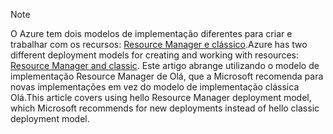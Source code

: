 > [!NOTE]
> <span data-ttu-id="88dd6-101">O Azure tem dois modelos de implementação diferentes para criar e trabalhar com os recursos: [Resource Manager e clássico](../articles/azure-resource-manager/resource-manager-deployment-model.md).</span><span class="sxs-lookup"><span data-stu-id="88dd6-101">Azure has two different deployment models for creating and working with resources:  [Resource Manager and classic](../articles/azure-resource-manager/resource-manager-deployment-model.md).</span></span>  <span data-ttu-id="88dd6-102">Este artigo abrange utilizando o modelo de implementação Resource Manager de Olá, que a Microsoft recomenda para novas implementações em vez do modelo de implementação clássica Olá.</span><span class="sxs-lookup"><span data-stu-id="88dd6-102">This article covers using hello Resource Manager deployment model, which Microsoft recommends for new deployments instead of hello classic deployment model.</span></span>
